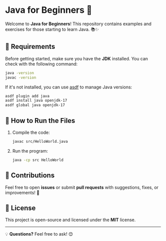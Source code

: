 # Java for Beginners 🚀

Welcome to **Java for Beginners**! This repository contains examples and exercises for those starting to learn Java. 📚✨

## 📌 Requirements

Before getting started, make sure you have the **JDK** installed. You can check with the following command:

```sh
java -version
javac -version
```

If it's not installed, you can use [asdf](https://asdf-vm.com/) to manage Java versions:

```sh
asdf plugin add java
asdf install java openjdk-17
asdf global java openjdk-17
```

## 🚀 How to Run the Files

1. Compile the code:
   ```sh
   javac src/HelloWorld.java
   ```
2. Run the program:
   ```sh
   java -cp src HelloWorld
   ```

## 🎯 Contributions

Feel free to open **issues** or submit **pull requests** with suggestions, fixes, or improvements! 🚀

## 📜 License

This project is open-source and licensed under the **MIT** license.

---

💡 **Questions?** Feel free to ask! 😊
